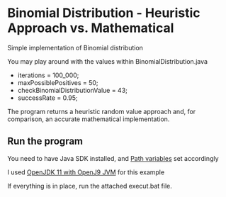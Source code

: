 # Binomial Distribution - Heuristic Approach vs. Mathematical
Simple implementation of Binomial distribution

You may play around with the values within BinomialDistribution.java
- iterations = 100_000;
- maxPossiblePositives = 50;
- checkBinomialDistributionValue = 43;
- successRate = 0.95;

The program returns a heuristic random value approach and, for comparison, an accurate mathematical implementation.

## Run the program
You need to have Java SDK installed, and [Path variables](https://javatutorial.net/set-java-home-windows-10) set accordingly

I used [OpenJDK 11 with  OpenJ9 JVM](https://adoptopenjdk.net/?variant=openjdk11&jvmVariant=openj9) for this example

If everything is in place, run the attached execut.bat file.
